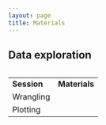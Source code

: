 ```yaml
---
layout: page
title: Materials
---
```


## Data exploration

<table>
  <table cellspacing="0" cellpadding="0">
  <tr>
    <td ><b>Session</b></td>
    <td ><b>Materials</b></td>
  </tr>
  <tr>
    <td >Wrangling</td>
    <td></td>
  </tr>
  <tr>
    <td>Plotting</td>
    <td></td>
  </tr>

</table>
